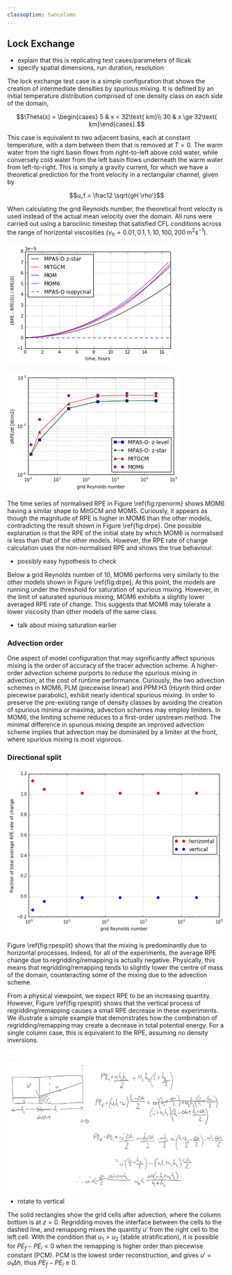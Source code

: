 ```yaml
---
classoption: twocolumn
...
```


## Lock Exchange

- explain that this is replicating test cases/parameters of Ilicak
- specify spatial dimensions, run duration, resolution

The lock exchange test case is a simple configuration that shows the creation of intermediate densities by spurious mixing. It is defined by an initial temperature distribution comprised of one density class on each side of the domain,

$$\Theta(x) = \begin{cases}
5 & x < 32\text{ km}\\
30 & x \ge 32\text{ km}\end{cases}.$$

This case is equivalent to two adjacent basins, each at constant temperature, with a dam between them that is removed at $T=0$. The warm water from the right basin flows from right-to-left above cold water, while conversely cold water from the left basin flows underneath the warm water from left-to-right. This is simply a gravity current, for which we have a theoretical prediction for the front velocity in a rectangular channel, given by

$$u_f = \frac12 \sqrt{gH \rho'}$$

When calculating the grid Reynolds number, the theoretical front velocity is used instead of the actual mean velocity over the domain. All runs were carried out using a baroclinic timestep that satisfied CFL conditions across the range of horizontal viscosities ($\nu_h = 0.01, 0.1, 1, 10, 100, 200\,\text{m}^2\text{s}^{-1}$).

![\label{fig:rpenorm} Normalised RPE evolution for $\nu_h = 0.01$](plots/lock_exchange_rpe_norm.png)

![\label{fig:drpe} RPE change at 17h](plots/lock_exchange_drpe.png)

The time series of normalised RPE in Figure \ref{fig:rpenorm} shows MOM6 having a similar shape to MitGCM and MOM5. Curiously, it appears as though the magnitude of RPE is higher in MOM6 than the other models, contradicting the result shown in Figure \ref{fig:drpe}. One possible explanation is that the RPE of the initial state by which MOM6 is normalised is less than that of the other models. However, the RPE rate of change calculation uses the non-normalised RPE and shows the true behaviour.

- possibly easy hypothesis to check

Below a grid Reynolds number of 10, MOM6 performs very similarly to the other models shown in Figure \ref{fig:drpe}. At this point, the models are running under the threshold for saturation of spurious mixing. However, in the limit of saturated spurious mixing, MOM6 exhibits a slightly lower averaged RPE rate of change. This suggests that MOM6 may tolerate a lower viscosity than other models of the same class.

- talk about mixing saturation earlier

### Advection order

One aspect of model configuration that may significantly affect spurious mixing is the order of accuracy of the tracer advection scheme. A higher-order advection scheme purports to reduce the spurious mixing in advection, at the cost of runtime performance. Curiously, the two advection schemes in MOM6, PLM (piecewise linear) and PPM:H3 (Huynh third order piecewise parabolic), exhibit nearly identical spurious mixing. In order to preserve the pre-existing range of density classes by avoiding the creation of spurious minima or maxima, advection schemes may employ limiters. In MOM6, the limiting scheme reduces to a first-order upstream method. The minimal difference in spurious mixing despite an improved advection scheme implies that advection may be dominated by a limiter at the front, where spurious mixing is most vigorous.

### Directional split

![\label{fig:rpesplit} Horizontal and vertical contributions to RPE change](plots/lock_exchange_drpe_split.png)

Figure \ref{fig:rpesplit} shows that the mixing is predominantly due to horizontal processes. Indeed, for all of the experiments, the average RPE change due to regridding/remapping is actually negative. Physically, this means that regridding/remapping tends to slightly lower the centre of mass of the domain, counteracting some of the mixing due to the advection scheme.

From a physical viewpoint, we expect RPE to be an increasing quantity. However, Figure \ref{fig:rpesplit} shows that the vertical process of regridding/remapping causes a small RPE decrease in these experiments. We illustrate a simple example that demonstrates how the combination of regridding/remapping may create a decrease in total potential energy. For a single column case, this is equivalent to the RPE, assuming no density inversions.

![A schematic demonstrating the ability for regridding/remapping to cause a decrease in RPE](plots/schematic.png)

- rotate to vertical

The solid rectangles show the grid cells after advection, where the column bottom is at $z = 0$. Regridding moves the interface between the cells to the dashed line, and remapping mixes the quantity $u'$ from the right cell to the left cell. With the condition that $u_1 > u_2$ (stable stratification), it is possible for $PE_f - PE_i < 0$ when the remapping is higher order than piecewise constant (PCM). PCM is the lowest order reconstruction, and gives $u' = u_1 \Delta h$, thus $PE_f - PE_i \ge 0$.
